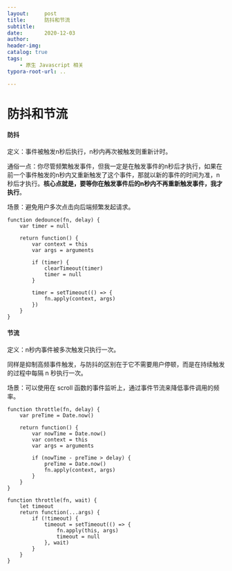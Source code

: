 ```yaml
---
layout:     post
title:      防抖和节流
subtitle:  
date:       2020-12-03
author:     
header-img: 
catalog: true
tags:
    - 原生 Javascript 相关
typora-root-url: ..

---
```


# 防抖和节流

#### 防抖

定义：事件被触发n秒后执行，n秒内再次被触发则重新计时。

通俗一点：你尽管频繁触发事件，但我一定是在触发事件的n秒后才执行，如果在前一个事件触发的n秒内又重新触发了这个事件，那就以新的事件的时间为准，n 秒后才执行。**核心点就是，要等你在触发事件后的n秒内不再重新触发事件，我才执行**。

场景：避免用户多次点击向后端频繁发起请求。

```
function dedounce(fn, delay) {
	var timer = null
	
	return function() {
		var context = this
		var args = arguments
		
		if (timer) {
			clearTimeout(timer)
			timer = null
		}
		
		timer = setTimeout(() => {
			fn.apply(context, args)
		})
	}
}
```

#### 节流

定义：n秒内事件被多次触发只执行一次。

同样是抑制高频事件触发，与防抖的区别在于它不需要用户停顿，而是在持续触发的过程中每隔 n 秒执行一次。

场景：可以使用在 scroll 函数的事件监听上，通过事件节流来降低事件调用的频率。

```
function throttle(fn, delay) {
	var preTime = Date.now()
	
	return function() {
		var nowTime = Date.now()
		var context = this
		var args = arguments
		
		if (nowTime - preTime > delay) {
			preTime = Date.now()
			fn.apply(context, args)
		}
	}
}
```

```
function throttle(fn, wait) {
  	let timeout
  	return function(...args) {
    	if (!timeout) {
      		timeout = setTimeout(() => {
        		fn.apply(this, args)
        		timeout = null
      		}, wait)
    	}
  	}
}
```

